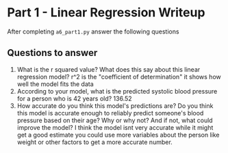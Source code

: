 # Part 1 - Linear Regression Writeup

After completing `a6_part1.py` answer the following questions

## Questions to answer

1. What is the r squared value?  What does this say about this linear regression model?
r^2 is the "coefficient of determination" it shows how well the model fits the data
2. According to your model, what is the predicted systolic blood pressure for a person who is 42 years old?
136.52
3. How accurate do you think this model's predictions are?  Do you think this model is accurate enough to reliably predict someone's blood pressure based on their age?  Why or why not?  And if not, what could improve the model?
I think the model isnt very accurate while it might get a good estimate you could use more variables about the person like weight or other factors to get a more accurate number.